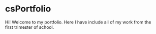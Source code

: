 # csPortfolio

Hi! Welcome to my portfolio. Here I have include all of my work from the first trimester of school.

